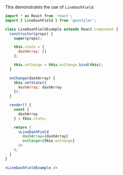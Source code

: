 <!--
 * Released under the BSD 2-Clause License
 *
 * Copyright © 2018-present, terrestris GmbH & Co. KG and GeoStyler contributors
 * All rights reserved.
 *
 * Redistribution and use in source and binary forms, with or without
 * modification, are permitted provided that the following conditions are met:
 *
 * * Redistributions of source code must retain the above copyright notice,
 *   this list of conditions and the following disclaimer.
 *
 * * Redistributions in binary form must reproduce the above copyright notice,
 *   this list of conditions and the following disclaimer in the documentation
 *   and/or other materials provided with the distribution.
 *
 * THIS SOFTWARE IS PROVIDED BY THE COPYRIGHT HOLDERS AND CONTRIBUTORS "AS IS"
 * AND ANY EXPRESS OR IMPLIED WARRANTIES, INCLUDING, BUT NOT LIMITED TO, THE
 * IMPLIED WARRANTIES OF MERCHANTABILITY AND FITNESS FOR A PARTICULAR PURPOSE
 * ARE DISCLAIMED. IN NO EVENT SHALL THE COPYRIGHT HOLDER OR CONTRIBUTORS BE
 * LIABLE FOR ANY DIRECT, INDIRECT, INCIDENTAL, SPECIAL, EXEMPLARY, OR
 * CONSEQUENTIAL DAMAGES (INCLUDING, BUT NOT LIMITED TO, PROCUREMENT OF
 * SUBSTITUTE GOODS OR SERVICES; LOSS OF USE, DATA, OR PROFITS; OR BUSINESS
 * INTERRUPTION) HOWEVER CAUSED AND ON ANY THEORY OF LIABILITY, WHETHER IN
 * CONTRACT, STRICT LIABILITY, OR TORT (INCLUDING NEGLIGENCE OR OTHERWISE)
 * ARISING IN ANY WAY OUT OF THE USE OF THIS SOFTWARE, EVEN IF ADVISED OF THE
 * POSSIBILITY OF SUCH DAMAGE.
 *
-->

This demonstrates the use of `LineDashField`.

```jsx
import * as React from 'react';
import { LineDashField } from 'geostyler';

class LineDashFieldExample extends React.Component {
  constructor(props) {
    super(props);

    this.state = {
      dashArray: []
    };

    this.onChange = this.onChange.bind(this);
  }

  onChange(dashArray) {
    this.setState({
      dashArray: dashArray
    });
  }

  render() {
    const {
      dashArray
    } = this.state;

    return (
      <LineDashField
        dashArray={dashArray}
        onChange={this.onChange}
      />
    );
  }
}

<LineDashFieldExample />
```
